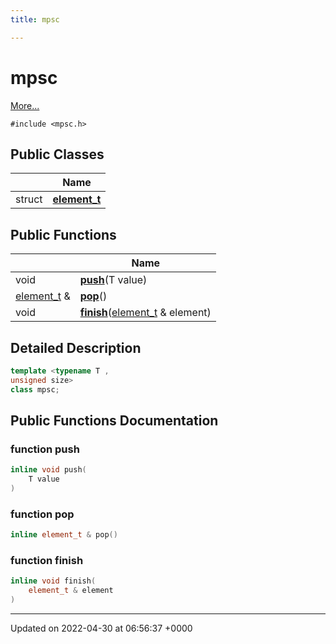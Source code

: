 ```yaml
---
title: mpsc

---
```


# mpsc



 [More...](#detailed-description)


`#include <mpsc.h>`

## Public Classes

|                | Name           |
| -------------- | -------------- |
| struct | **[element_t](Classes/structmpsc_1_1element__t.md)**  |

## Public Functions

|                | Name           |
| -------------- | -------------- |
| void | **[push](Classes/classmpsc.md#function-push)**(T value) |
| [element_t](Classes/structmpsc_1_1element__t.md) & | **[pop](Classes/classmpsc.md#function-pop)**() |
| void | **[finish](Classes/classmpsc.md#function-finish)**([element_t](Classes/structmpsc_1_1element__t.md) & element) |

## Detailed Description

```cpp
template <typename T ,
unsigned size>
class mpsc;
```

## Public Functions Documentation

### function push

```cpp
inline void push(
    T value
)
```


### function pop

```cpp
inline element_t & pop()
```


### function finish

```cpp
inline void finish(
    element_t & element
)
```


-------------------------------

Updated on 2022-04-30 at 06:56:37 +0000